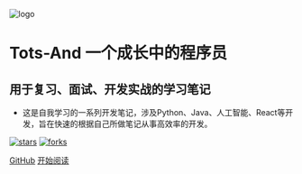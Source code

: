 ![logo](_media/logo.png)

# Tots-And 一个成长中的程序员

## 用于复习、面试、开发实战的学习笔记

- 这是自我学习的一系列开发笔记，涉及Python、Java、人工智能、React等开发，旨在快速的根据自己所做笔记从事高效率的开发。
    
[![stars](https://badgen.net/github/stars/wychmod/wychmod.github.io?icon=github&color=4ab8a1)](https://github.com/fuzhengwei/fuzhengwei.github.io) [![forks](https://badgen.net/github/forks/wychmod/wychmod.github.io?icon=github&color=4ab8a1)](https://github.com/wychmod/wychmod.github.io) 

[GitHub](<https://github.com/wychmod/wychmod.github.io>)
[开始阅读](README.md)